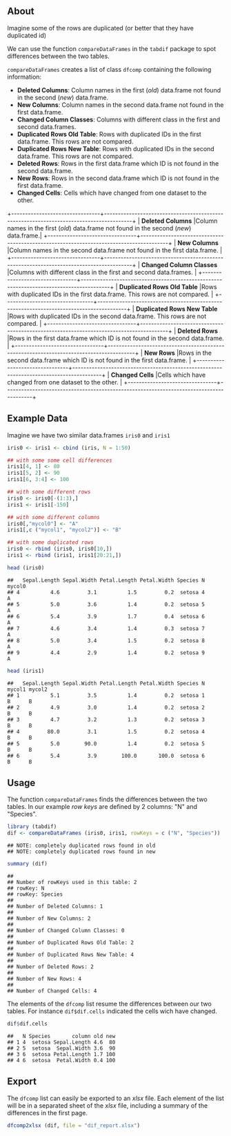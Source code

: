 




About
--------------------------------------------------------------------------------

Imagine some of the rows are duplicated 
(or better that they have duplicated id)

We can use the function `compareDataFrames` 
in the `tabdif` package to spot differences between the two tables.

`compareDataFrames` creates a list of class `dfcomp` containing the following information:

- __Deleted Columns__:           Column names in the first (_old_) data.frame not found in the second (_new_) data.frame.
- __New Columns__:               Column names in the second        data.frame not found in the first          data.frame.
- __Changed Column Classes__:    Columns with different class in the first and second data.frames.
- __Duplicated Rows Old Table__: Rows with duplicated IDs in the first  data.frame. This rows are not compared.
- __Duplicated Rows New Table__: Rows with duplicated IDs in the second data.frame. This rows are not compared.
- __Deleted Rows__:              Rows in the first  data.frame which ID is not found in the second data.frame.
- __New Rows__:                  Rows in the second data.frame which ID is not found in the first  data.frame.
- __Changed Cells__:             Cells which have changed from one dataset to the other.


+--------------------------------+----------------------------------------------------------------------------------------+
| __Deleted Columns__            |Column names in the first (_old_) data.frame not found in the second (_new_) data.frame.|
+--------------------------------+----------------------------------------------------------------------------------------+
| __New Columns__                |Column names in the second data.frame not found in the first data.frame.                |
+--------------------------------+----------------------------------------------------------------------------------------+
| __Changed Column Classes__     |Columns with different class in the first and second data.frames.                       |
+--------------------------------+----------------------------------------------------------------------------------------+
| __Duplicated Rows Old Table__  |Rows with duplicated IDs in the first data.frame. This rows are not compared.           |
+--------------------------------+----------------------------------------------------------------------------------------+
| __Duplicated Rows New Table__  |Rows with duplicated IDs in the second data.frame. This rows are not compared.          |
+--------------------------------+----------------------------------------------------------------------------------------+
| __Deleted Rows__               |Rows in the first data.frame which ID is not found in the second data.frame.            |
+--------------------------------+----------------------------------------------------------------------------------------+
| __New Rows__                   |Rows in the second data.frame which ID is not found in the first data.frame.            |
+--------------------------------+----------------------------------------------------------------------------------------+
| __Changed Cells__              |Cells which have changed from one dataset to the other.                                 |
+--------------------------------+----------------------------------------------------------------------------------------+




Example Data
--------------------------------------------------------------------------------

Imagine we have two similar data.frames `iris0` and `iris1`


```r
iris0 <- iris1 <- cbind (iris, N = 1:50)

## with some some cell differences
iris1[4, 1] <- 80
iris1[5, 2] <- 90
iris1[6, 3:4] <- 100 

## with some different rows
iris0 <- iris0[-(1:3),]
iris1 <- iris1[-150]

## with some different columns
iris0[,"mycol0"] <- "A"
iris1[,c ("mycol1", "mycol2")] <- "B"

## with some duplicated rows
iris0 <- rbind (iris0, iris0[10,])
iris1 <- rbind (iris1, iris1[20:21,])
```


```r
head (iris0)
```

```
##   Sepal.Length Sepal.Width Petal.Length Petal.Width Species N mycol0
## 4          4.6         3.1          1.5         0.2  setosa 4      A
## 5          5.0         3.6          1.4         0.2  setosa 5      A
## 6          5.4         3.9          1.7         0.4  setosa 6      A
## 7          4.6         3.4          1.4         0.3  setosa 7      A
## 8          5.0         3.4          1.5         0.2  setosa 8      A
## 9          4.4         2.9          1.4         0.2  setosa 9      A
```

```r
head (iris1)
```

```
##   Sepal.Length Sepal.Width Petal.Length Petal.Width Species N mycol1 mycol2
## 1          5.1         3.5          1.4         0.2  setosa 1      B      B
## 2          4.9         3.0          1.4         0.2  setosa 2      B      B
## 3          4.7         3.2          1.3         0.2  setosa 3      B      B
## 4         80.0         3.1          1.5         0.2  setosa 4      B      B
## 5          5.0        90.0          1.4         0.2  setosa 5      B      B
## 6          5.4         3.9        100.0       100.0  setosa 6      B      B
```

Usage
--------------------------------------------------------------------------------

The function `compareDataFrames` finds the differences between the two tables.
In our example _row keys_ are defined by 2 columns: "N" and "Species".


```r
library (tabdif)
dif <- compareDataFrames (iris0, iris1, rowKeys = c ("N", "Species"))
```

```
## NOTE: completely duplicated rows found in old
## NOTE: completely duplicated rows found in new
```

```r
summary (dif)
```

```
##  
## Number of rowKeys used in this table: 2
## rowKey: N
## rowKey: Species
##  
## Number of Deleted Columns: 1
##  
## Number of New Columns: 2
##  
## Number of Changed Column Classes: 0
##  
## Number of Duplicated Rows Old Table: 2
##  
## Number of Duplicated Rows New Table: 4
##  
## Number of Deleted Rows: 2
##  
## Number of New Rows: 4
##  
## Number of Changed Cells: 4
```

The elements of the `dfcomp` list resume the differences between our two tables.
For instance `dif$dif.cells` indicated the cells wich have changed. 


```r
dif$dif.cells
```

```
##   N Species       column old new
## 1 4  setosa Sepal.Length 4.6  80
## 2 5  setosa  Sepal.Width 3.6  90
## 3 6  setosa Petal.Length 1.7 100
## 4 6  setosa  Petal.Width 0.4 100
```






Export
--------------------------------------------------------------------------------

The `dfcomp` list can easily be exported to an _xlsx_ file. 
Each element of the list will be in a separated sheet of the _xlsx_ file,
including a summary of the differences in the first page. 


```r
dfcomp2xlsx (dif, file = "dif_report.xlsx")
```


